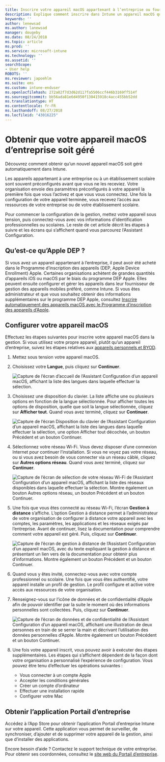 ```yaml
---
title: Inscrire votre appareil macOS appartenant à l’entreprise ou fourni par l’entreprise dans la gestion | Microsoft Docs
description: Explique comment inscrire dans Intune un appareil macOS qui a été acheté et fourni par votre organisation.
keywords: ''
author: lenewsad
ms.author: lanewsad
manager: dougeby
ms.date: 08/24/2018
ms.topic: article
ms.prod: ''
ms.service: microsoft-intune
ms.technology: ''
ms.assetid: ''
searchScope:
- User help
ROBOTS: ''
ms.reviewer: japoehlm
ms.suite: ems
ms.custom: intune-enduser
ms.openlocfilehash: 272a82f7d3d62d117fa5506ccf446b3169ff514f
ms.sourcegitcommit: bb56ada81e6d4950f130415918c4acc455bb52dd
ms.translationtype: HT
ms.contentlocale: fr-FR
ms.lasthandoff: 08/27/2018
ms.locfileid: "43016225"
---
```

# <a name="get-your-company-owned-macos-device-managed"></a>Obtenir que votre appareil macOS d’entreprise soit géré

Découvrez comment obtenir qu’un nouvel appareil macOS soit géré automatiquement dans Intune.

Les appareils appartenant à une entreprise ou à un établissement scolaire sont souvent préconfigurés avant que vous ne les receviez. Votre organisation envoie des paramètres préconfigurés à votre appareil la première fois que vous l’activez et que vous vous connectez. Une fois la configuration de votre appareil terminée, vous recevez l’accès aux ressources de votre entreprise ou de votre établissement scolaire. 

Pour commencer la configuration de la gestion, mettez votre appareil sous tension, puis connectez-vous avec vos informations d’identification professionnelles ou scolaires. Le reste de cet article décrit les étapes à suivre et les écrans qui s’affichent quand vous parcourez l’Assistant Configuration.   

## <a name="what-is-apple-dep"></a>Qu’est-ce qu’Apple DEP ?
Si vous avez un appareil appartenant à l’entreprise, il peut avoir été acheté dans le Programme d’inscription des appareils (DEP, Apple Device Enrollment) Apple. Certaines organisations achètent de grandes quantités d’appareils iOS ou macOS par le biais du programme DEP Apple. Elles peuvent ensuite configurer et gérer les appareils dans leur fournisseur de gestion des appareils mobiles préféré, comme Intune. Si vous êtes administrateur et que vous souhaitez obtenir des informations supplémentaires sur le programme DEP Apple, consultez [Inscrire automatiquement des appareils macOS avec le Programme d’inscription des appareils d’Apple](https://docs.microsoft.com/intune/device-enrollment-program-enroll-macos).  

## <a name="set-up-your-macos-device"></a>Configurer votre appareil macOS  
Effectuez les étapes suivantes pour inscrire votre appareil macOS dans la gestion. Si vous utilisez votre propre appareil, plutôt qu’un appareil d’entreprise, suivez les étapes relatives aux [appareils personnels et BYOD](enroll-your-device-in-intune-macos-cp.md).  

1. Mettez sous tension votre appareil macOS. 
2. Choisissez votre **Langue**, puis cliquez sur **Continuer**.  

   ![Capture de l’écran d’accueil de l’Assistant Configuration d’un appareil macOS, affichant la liste des langues dans laquelle effectuer la sélection.](./media/macos-dep-welcome-1808.png)   
3. Choisissez une disposition du clavier. La liste affiche une ou plusieurs options en fonction de la langue sélectionnée. Pour afficher toutes les options de disposition, quelle que soit la langue sélectionnée, cliquez sur **Afficher tout**. Quand vous avez terminé, cliquez sur **Continuer**.  

   ![Capture de l’écran Disposition du clavier de l’Assistant Configuration d’un appareil macOS, affichant la liste des langues dans laquelle effectuer la sélection, une option Afficher tout décochée, un bouton Précédent et un bouton Continuer.](./media/macos-dep-keyboard-1808.png)  
4. Sélectionnez votre réseau Wi-Fi. Vous devez disposer d’une connexion Internet pour continuer l’installation. Si vous ne voyez pas votre réseau, ou si vous avez besoin de vous connecter via un réseau câblé, cliquez sur **Autres options réseau**. Quand vous avez terminé, cliquez sur **Continuer**.  

   ![Capture de l’écran de sélection de votre réseau Wi-Fi de l’Assistant Configuration d’un appareil macOS, affichant la liste des réseaux disponibles dans laquelle effectuer la sélection. Montre également un bouton Autres options réseau, un bouton Précédent et un bouton Continuer.](./media/macos-dep-wifi-1808.png)  
5. Une fois que vous êtes connecté au réseau Wi-Fi, l’écran **Gestion à distance** s’affiche. L’option Gestion à distance permet à l’administrateur de votre organisation de configurer à distance votre appareil avec les comptes, les paramètres, les applications et les réseaux exigés par l’entreprise. Avant de continuer, lisez la documentation pour comprendre comment votre appareil est géré. Puis, cliquez sur **Continuer**.  

   ![Capture de l’écran de gestion à distance de l’Assistant Configuration d’un appareil macOS, avec du texte expliquant la gestion à distance et présentant un lien vers de la documentation pour obtenir plus d’informations. Montre également un bouton Précédent et un bouton Continuer.](./media/macos-dep-remote-management-1-1808.png)  
6. Quand vous y êtes invité, connectez-vous avec votre compte professionnel ou scolaire. Une fois que vous êtes authentifié, votre appareil installe un profil de gestion. Le profil configure et active votre accès aux ressources de votre organisation.  
7. Renseignez-vous sur l’icône de données et de confidentialité d’Apple afin de pouvoir identifier par la suite le moment où des informations personnelles sont collectées. Puis, cliquez sur **Continuer**.  

   ![Capture de l’écran de données et de confidentialité de l’Assistant Configuration d’un appareil macOS, affichant une illustration de deux personnes en train de se serrer la main et décrivant l’utilisation des données personnelles d’Apple. Montre également un bouton Précédent et un bouton Continuer.](./media/macos-dep-apple-data-privacy-1808.png)  
8. Une fois votre appareil inscrit, vous pouvez avoir à exécuter des étapes supplémentaires. Les étapes qui s’affichent dépendent de la façon dont votre organisation a personnalisé l’expérience de configuration. Vous pouvez être tenu d’effectuer les opérations suivantes :
    * Vous connecter à un compte Apple
    * Accepter les conditions générales
    * Créer un compte d’ordinateur
    * Effectuer une installation rapide
    * Configurer votre Mac  
## <a name="get-the-company-portal-app"></a>Obtenir l’application Portail d’entreprise      
Accédez à l’App Store pour obtenir l’application Portail d’entreprise Intune sur votre appareil. Cette application vous permet de surveiller, de synchroniser, d’ajouter et de supprimer votre appareil de la gestion, ainsi que d’installer des applications.

Encore besoin d’aide ? Contactez le support technique de votre entreprise. Pour obtenir ses coordonnées, consultez le [site web du Portail d’entreprise](https://portal.manage.microsoft.com#HelpDeskDialog).
